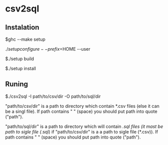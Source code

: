 csv2sql
======

Instalation
-----------

$ghc --make setup

$./setup configure --prefix=$HOME --user

$./setup build

$./setup install

Runing
------

$./csv2sql -I path/to/csv/dir -O path/to/sql/dir

"path/to/csv/dir" is a path to directory which contain *.csv files (else it can be a singl file). If path contains " " (space) you should put path into quote ("path").

"path/to/sql/dir" is a path to directory which will contain *.sql files (it mast be path to sigle file (*.sql) if "path/to/csv/dir" is a a path to sigle file (*.csv)). If path contains " " (space) you should put path into quote ("path").